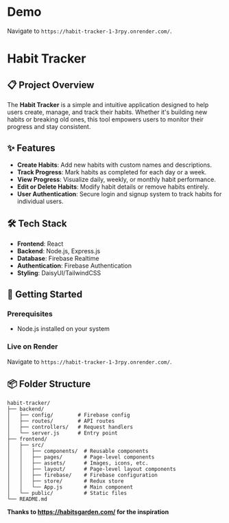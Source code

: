 
# Demo
   Navigate to `https://habit-tracker-1-3rpy.onrender.com/`.

# Habit Tracker

## 📋 Project Overview
The **Habit Tracker** is a simple and intuitive application designed to help users create, manage, and track their habits. Whether it's building new habits or breaking old ones, this tool empowers users to monitor their progress and stay consistent.

## ✨ Features
- **Create Habits**: Add new habits with custom names and descriptions.
- **Track Progress**: Mark habits as completed for each day or a week.
- **View Progress**: Visualize daily, weekly, or monthly habit performance.
- **Edit or Delete Habits**: Modify habit details or remove habits entirely.
- **User Authentication**: Secure login and signup system to track habits for individual users.

## 🛠️ Tech Stack
- **Frontend**: React
- **Backend**: Node.js, Express.js
- **Database**: Firebase Realtime
- **Authentication**: Firebase Authentication
- **Styling**: DaisyUI/TailwindCSS

## 🚀 Getting Started

### Prerequisites
- Node.js installed on your system

### Live on Render
   Navigate to `https://habit-tracker-1-3rpy.onrender.com/`.

## 📦 Folder Structure
```
habit-tracker/
├── backend/
│   ├── config/        # Firebase config
│   ├── routes/        # API routes
│   ├── controllers/   # Request handlers
│   └── server.js      # Entry point
├── frontend/
│   ├── src/
│   │   ├── components/  # Reusable components
│   │   ├── pages/       # Page-level components
│   │   ├── assets/      # Images, icons, etc.
│   │   ├── layout/      # Page-level layout components
│   │   ├── firebase/    # Firebase configuration
│   │   ├── store/       # Redux store
│   │   └── App.js       # Main component
│   └── public/          # Static files
└── README.md
```

**Thanks to https://habitsgarden.com/ for the inspiration**
